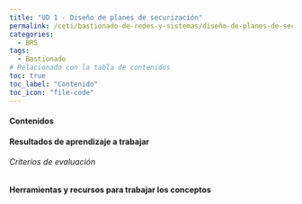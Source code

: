 ```yaml
---
title: "UD 1 - Diseño de planes de securización"
permalink: /ceti/bastionado-de-redes-y-sistemas/diseño-de-planes-de-securizacion
categories:
  - BRS
tags:
  - Bastionado
# Relacionado con la tabla de contenidos
toc: true
toc_label: "Contenido"
toc_icon: "file-code"
---
```


#### Contenidos

#### Resultados de aprendizaje a trabajar

###### Criterios de evaluación

#### Herramientas y recursos para trabajar los conceptos
